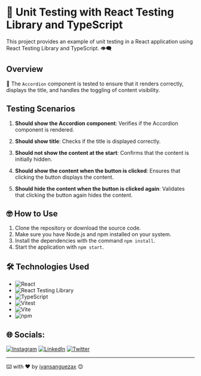 # 🧪 Unit Testing with React Testing Library and TypeScript

This project provides an example of unit testing in a React application using React Testing Library and TypeScript. 👁️‍🗨️

## Overview

📜 The `Accordion` component is tested to ensure that it renders correctly, displays the title, and handles the toggling of content visibility.

## Testing Scenarios

1. **Should show the Accordion component**: Verifies if the Accordion component is rendered.

2. **Should show title**: Checks if the title is displayed correctly.

3. **Should not show the content at the start**: Confirms that the content is initially hidden.

4. **Should show the content when the button is clicked**: Ensures that clicking the button displays the content.

5. **Should hide the content when the button is clicked again**: Validates that clicking the button again hides the content.


## 🤓 How to Use

1. Clone the repository or download the source code.
2. Make sure you have Node.js and npm installed on your system.
3. Install the dependencies with the command `npm install`.
4. Start the application with `npm start`.

## 🛠️ Technologies Used

- ![React](https://img.shields.io/badge/React-%2320232a.svg?style=flat&logo=react&logoColor=%2361DAFB)
- ![React Testing Library](https://img.shields.io/badge/React%20Testing%20Library-%23E33332.svg?style=flat)
- ![TypeScript](https://img.shields.io/badge/TypeScript-%233178C6.svg?style=flat&logo=typescript&logoColor=white)
- ![Vitest](https://img.shields.io/badge/Vitest-%234FC08D.svg?style=flat)
- ![Vite](https://img.shields.io/badge/Vite-%230646F0.svg?style=flat&logo=vite&logoColor=white)
- ![npm](https://img.shields.io/badge/npm-%23CB3837.svg?style=flat&logo=npm&logoColor=white)



## 🌐 Socials:
[![Instagram](https://img.shields.io/badge/Instagram-%23E4405F.svg?logo=Instagram&logoColor=white)](https://instagram.com/ivansanguezax) [![LinkedIn](https://img.shields.io/badge/LinkedIn-%230077B5.svg?logo=linkedin&logoColor=white)](https://linkedin.com/in/ivansanguezax) [![Twitter](https://img.shields.io/badge/Twitter-%231DA1F2.svg?logo=Twitter&logoColor=white)](https://twitter.com/ivansanguezax) 

---
⌨️ with ❤️ by [ivansanguezax](https://github.com/ivansanguezax) 😊